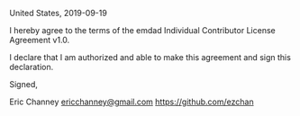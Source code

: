 United States, 2019-09-19

I hereby agree to the terms of the emdad Individual Contributor License
Agreement v1.0.

I declare that I am authorized and able to make this agreement and sign this
declaration.

Signed,

Eric Channey ericchanney@gmail.com https://github.com/ezchan